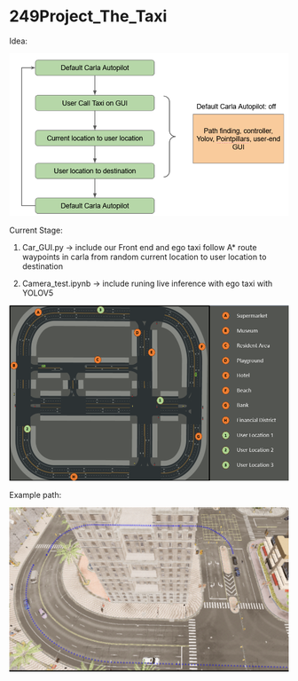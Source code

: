 # 249Project_The_Taxi
Idea:

![alt text](https://github.com/Barry-Tan/249Project_The_Taxi/blob/main/idea.png)

Current Stage:

1. Car_GUI.py -> include our Front end and ego taxi follow A* route waypoints in carla from random current location to user location to destination

2. Camera_test.ipynb -> include runing live inference with ego taxi with YOLOV5

![alt text](https://github.com/Barry-Tan/249Project_The_Taxi/blob/main/map1.png)

Example path:

![alt text](https://github.com/Barry-Tan/249Project_The_Taxi/blob/main/path.png)
